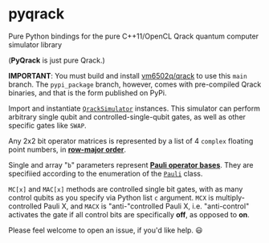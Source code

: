# pyqrack
Pure Python bindings for the pure C++11/OpenCL Qrack quantum computer simulator library

(**PyQrack** is just pure Qrack.)

**IMPORTANT**: You must build and install [vm6502q/qrack](https://github.com/vm6502q/qrack) to use this `main` branch. The `pypi_package` branch, however, comes with pre-compiled Qrack binaries, and that is the form published on PyPi.

Import and instantiate [`QrackSimulator`](https://github.com/vm6502q/pyqrack/blob/main/pyqrack/qrack_simulator.py) instances. This simulator can perform arbitrary single qubit and controlled-single-qubit gates, as well as other specific gates like `SWAP`.

Any 2x2 bit operator matrices is represented by a list of 4 `complex` floating point numbers, in [**row-major order**](https://en.wikipedia.org/wiki/Row-_and_column-major_order).

Single and array "`b`" parameters represent [**Pauli operator bases**](https://en.wikipedia.org/wiki/Pauli_matrices). They are specifiied according to the enumeration of the [`Pauli`](https://github.com/vm6502q/pyqrack/blob/main/pyqrack/pauli.py) class.

`MC[x]` and `MAC[x]` methods are controlled single bit gates, with as many control qubits as you specify via Python list `c` argument. `MCX` is multiply-controlled Pauli X, and `MACX` is "anti-"controlled Pauli X, i.e. "anti-control" activates the gate if all control bits are specifically **off**, as opposed to **on**.

Please feel welcome to open an issue, if you'd like help. 😃
